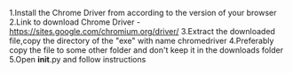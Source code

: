 1.Install the Chrome Driver from according to the version of your browser
2.Link to download Chrome Driver - https://sites.google.com/chromium.org/driver/
3.Extract the downloaded file,copy the directory of the "exe" with name chromedriver
4.Preferably copy the file to some other folder and don't keep it in the downloads folder
5.Open __init__.py and follow instructions
